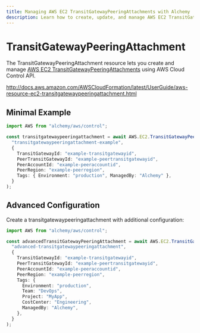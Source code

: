 ```yaml
---
title: Managing AWS EC2 TransitGatewayPeeringAttachments with Alchemy
description: Learn how to create, update, and manage AWS EC2 TransitGatewayPeeringAttachments using Alchemy Cloud Control.
---
```


# TransitGatewayPeeringAttachment

The TransitGatewayPeeringAttachment resource lets you create and manage [AWS EC2 TransitGatewayPeeringAttachments](https://docs.aws.amazon.com/ec2/latest/userguide/) using AWS Cloud Control API.

http://docs.aws.amazon.com/AWSCloudFormation/latest/UserGuide/aws-resource-ec2-transitgatewaypeeringattachment.html

## Minimal Example

```ts
import AWS from "alchemy/aws/control";

const transitgatewaypeeringattachment = await AWS.EC2.TransitGatewayPeeringAttachment(
  "transitgatewaypeeringattachment-example",
  {
    TransitGatewayId: "example-transitgatewayid",
    PeerTransitGatewayId: "example-peertransitgatewayid",
    PeerAccountId: "example-peeraccountid",
    PeerRegion: "example-peerregion",
    Tags: { Environment: "production", ManagedBy: "Alchemy" },
  }
);
```

## Advanced Configuration

Create a transitgatewaypeeringattachment with additional configuration:

```ts
import AWS from "alchemy/aws/control";

const advancedTransitGatewayPeeringAttachment = await AWS.EC2.TransitGatewayPeeringAttachment(
  "advanced-transitgatewaypeeringattachment",
  {
    TransitGatewayId: "example-transitgatewayid",
    PeerTransitGatewayId: "example-peertransitgatewayid",
    PeerAccountId: "example-peeraccountid",
    PeerRegion: "example-peerregion",
    Tags: {
      Environment: "production",
      Team: "DevOps",
      Project: "MyApp",
      CostCenter: "Engineering",
      ManagedBy: "Alchemy",
    },
  }
);
```

